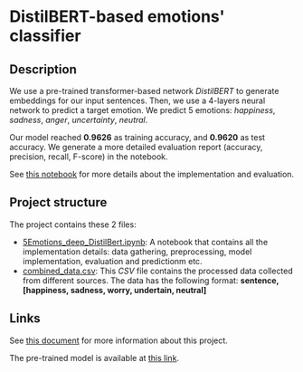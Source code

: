 # DistilBERT-based emotions' classifier

## Description
We use a pre-trained transformer-based network *DistilBERT* to generate embeddings for our input sentences.
Then, we use a 4-layers neural network to predict a target emotion.
We predict 5 emotions: *happiness*, *sadness*, *anger*, *uncertainty*, *neutral*.

Our model reached **0.9626** as training accuracy, and **0.9620** as test accuracy.
We generate a more detailed evaluation report (accuracy, precision, recall, F-score) in the notebook.

See [this notebook](./5Emotions_deep_DistilBert.ipynb) for more details about the implementation and evaluation.

## Project structure
The project contains these 2 files:
* [5Emotions_deep_DistilBert.ipynb](./5Emotions_deep_DistilBert.ipynb): A notebook that contains all the implementation details: data gathering, preprocessing, model implementation, evaluation and predictionm etc.
* [combined_data.csv](./combined_data.csv): This *CSV* file contains the processed data collected from different sources. The data has the following format: 
**sentence, [happiness, sadness, worry, undertain, neutral]**

## Links
See [this document](https://drive.google.com/file/d/1aiPrTkQnRxBmuwV2CygcV0MU1kBbpPU5/view?usp=sharing) for more information about this project.

The pre-trained model is available at [this link](https://drive.google.com/file/d/1NtYegiwOOLRNz8k187McBHyediLIYh6q/view?usp=sharing).
